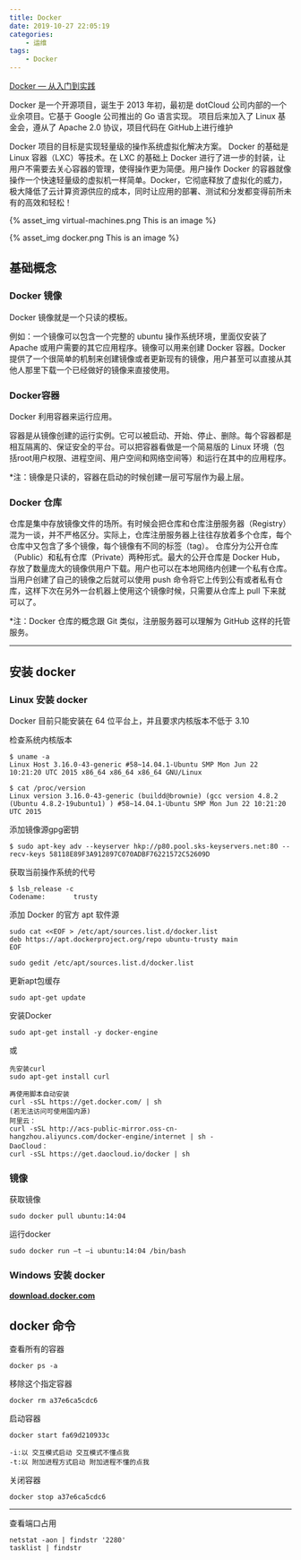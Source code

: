 ```yaml
---
title: Docker
date: 2019-10-27 22:05:19
categories:
    - 运维
tags: 
    - Docker
---
```


[Docker — 从入门到实践](https://yeasy.gitbooks.io/docker_practice/)

Docker 是一个开源项目，诞生于 2013 年初，最初是 dotCloud 公司内部的一个业余项目。它基于 Google 公司推出的 Go 语言实现。 项目后来加入了 Linux 基金会，遵从了 Apache 2.0 协议，项目代码在 GitHub上进行维护

Docker 项目的目标是实现轻量级的操作系统虚拟化解决方案。 Docker 的基础是 Linux 容器（LXC）等技术。在 LXC 的基础上 Docker 进行了进一步的封装，让用户不需要去关心容器的管理，使得操作更为简便。用户操作 Docker 的容器就像操作一个快速轻量级的虚拟机一样简单。Docker，它彻底释放了虚拟化的威力，极大降低了云计算资源供应的成本，同时让应用的部署、测试和分发都变得前所未有的高效和轻松！

{% asset_img virtual-machines.png This is an image %}

{% asset_img docker.png This is an image %}

## 基础概念

### Docker 镜像

Docker 镜像就是一个只读的模板。

例如：一个镜像可以包含一个完整的 ubuntu 操作系统环境，里面仅安装了 Apache 或用户需要的其它应用程序。镜像可以用来创建 Docker 容器。Docker 提供了一个很简单的机制来创建镜像或者更新现有的镜像，用户甚至可以直接从其他人那里下载一个已经做好的镜像来直接使用。

### Docker容器

Docker 利用容器来运行应用。

容器是从镜像创建的运行实例。它可以被启动、开始、停止、删除。每个容器都是相互隔离的、保证安全的平台。可以把容器看做是一个简易版的 Linux 环境（包括root用户权限、进程空间、用户空间和网络空间等）和运行在其中的应用程序。

*注：镜像是只读的，容器在启动的时候创建一层可写层作为最上层。

### Docker 仓库

仓库是集中存放镜像文件的场所。有时候会把仓库和仓库注册服务器（Registry）混为一谈，并不严格区分。实际上，仓库注册服务器上往往存放着多个仓库，每个仓库中又包含了多个镜像，每个镜像有不同的标签（tag）。
仓库分为公开仓库（Public）和私有仓库（Private）两种形式。最大的公开仓库是 Docker Hub，存放了数量庞大的镜像供用户下载。用户也可以在本地网络内创建一个私有仓库。当用户创建了自己的镜像之后就可以使用 push 命令将它上传到公有或者私有仓库，这样下次在另外一台机器上使用这个镜像时候，只需要从仓库上 pull 下来就可以了。

*注：Docker 仓库的概念跟 Git 类似，注册服务器可以理解为 GitHub 这样的托管服务。

---

## 安装 docker

### Linux 安装 docker

Docker 目前只能安装在 64 位平台上，并且要求内核版本不低于 3.10

检查系统内核版本

```
$ uname -a
Linux Host 3.16.0-43-generic #58~14.04.1-Ubuntu SMP Mon Jun 22 10:21:20 UTC 2015 x86_64 x86_64 x86_64 GNU/Linux

$ cat /proc/version
Linux version 3.16.0-43-generic (buildd@brownie) (gcc version 4.8.2 (Ubuntu 4.8.2-19ubuntu1) ) #58~14.04.1-Ubuntu SMP Mon Jun 22 10:21:20 UTC 2015

```

添加镜像源gpg密钥

```
$ sudo apt-key adv --keyserver hkp://p80.pool.sks-keyservers.net:80 --recv-keys 58118E89F3A912897C070ADBF76221572C52609D
```

获取当前操作系统的代号

```
$ lsb_release -c
Codename:       trusty
```

添加 Docker 的官方 apt 软件源

```
sudo cat <<EOF > /etc/apt/sources.list.d/docker.list
deb https://apt.dockerproject.org/repo ubuntu-trusty main
EOF

sudo gedit /etc/apt/sources.list.d/docker.list
```

更新apt包缓存

```
sudo apt-get update
```

安装Docker

```
sudo apt-get install -y docker-engine
```

或

```
先安装curl
sudo apt-get install curl

再使用脚本自动安装
curl -sSL https://get.docker.com/ | sh
(若无法访问可使用国内源)
阿里云：
curl -sSL http://acs-public-mirror.oss-cn-hangzhou.aliyuncs.com/docker-engine/internet | sh -
DaoCloud：
curl -sSL https://get.daocloud.io/docker | sh
```

### 镜像

获取镜像

```
sudo docker pull ubuntu:14:04
```

运行docker

```
sudo docker run –t –i ubuntu:14:04 /bin/bash
```

### Windows 安装 docker

<a href="https://download.docker.com/win/stable/Docker%20for%20Windows%20Installer.exe"><strong>download.docker.com</strong></a>

## docker 命令

查看所有的容器

```
docker ps -a
```

移除这个指定容器

```
docker rm a37e6ca5cdc6
```

启动容器

```
docker start fa69d210933c

-i:以 交互模式启动 交互模式不懂点我 
-t:以 附加进程方式启动 附加进程不懂的点我
```

关闭容器

```
docker stop a37e6ca5cdc6
```

---

查看端口占用

```
netstat -aon | findstr '2280'
tasklist | findstr 
```
